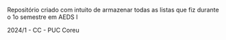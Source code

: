 Repositório criado com intuito de armazenar todas as listas que fiz durante o 1o semestre em AEDS I 



2024/1 - CC - PUC Coreu









